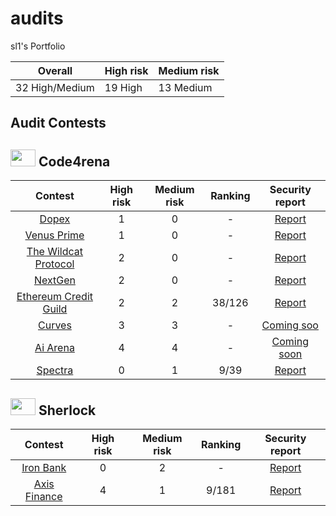 # audits
sl1's Portfolio

| Overall | High risk | Medium risk |
| --- | --- | --- |
| 32 High/Medium  | 19 High | 13 Medium  |

## Audit Contests


## <img src="https://code4rena.com/images/c4-logo-icon.svg" width=40 height=27> Code4rena
| Contest | High risk | Medium risk | Ranking | Security report | 
|:--:|:--:|:--:|:--:|:--:|
| [Dopex](https://code4rena.com/contests/2023-08-dopex#top) | 1 | 0 | - | [Report]() |
| [Venus Prime](https://code4rena.com/audits/2023-09-venus-prime#top) | 1 | 0 | - | [Report]() |
| [The Wildcat Protocol](https://code4rena.com/audits/2023-10-the-wildcat-protocol#top) | 2 | 0 | - |[Report]() |
| [NextGen](https://code4rena.com/audits/2023-10-nextgen#top) | 2 | 0 | - |[Report]() |
| [Ethereum Credit Guild](https://code4rena.com/audits/2023-12-ethereum-credit-guild#top) | 2 | 2 | 38/126 |[Report]() |
| [Curves](https://code4rena.com/audits/2024-01-curves#top) | 3 | 3 | - | [Coming soo]() |
| [Ai Arena](https://code4rena.com/audits/2024-02-ai-arena#top) | 4 | 4 | - | [Coming soon]() |
| [Spectra](https://code4rena.com/audits/2024-02-spectra#top) | 0 | 1 | 9/39 | [Report]() |

## <img src="https://audits.sherlock.xyz/_next/static/media/sherlock_logo.bf519c9e.svg" width=40 height=27> Sherlock
| Contest | High risk | Medium risk | Ranking | Security report | 
|:--:|:--:|:--:|:--:|:--:|
| [Iron Bank](https://audits.sherlock.xyz/contests/842) | 0 | 2 | - |[Report]() |
| [Axis Finance](https://audits.sherlock.xyz/contests/206) | 4 | 1 | 9/181 |[Report]() |
